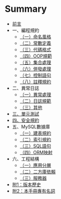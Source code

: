 # Summary

* [前言](README.md)
* 一、編程規約
  - [（一）命名風格](編程規約/命名風格.md)
  - [（二）常數定義](編程規約/常數定義.md)
  - [（三）代碼格式](編程規約/代碼格式.md)
  - [（四）OOP規範](編程規約/OOP規範.md)
  - [（五）集合處理](編程規約/集合處理.md)
  - [（六）併發處理](編程規約/併發處理.md)
  - [（七）控制語句](編程規約/控制語句.md)
  - [（八）註釋規約](編程規約/註釋規約.md)
* 二、異常日誌
  - [（一）異常處理](異常日誌/異常處理.md)
  - [（二）日誌規範](異常日誌/日誌規約.md)
  - [（三）其他](異常日誌/其他.md)
* [三、單元測試](單元測試.md)
* [四、安全規約](安全規約.md)
* 五、MySQL數據庫
  - [（一）建表規約](MySQL資料庫/建表規約.md)
  - [（二）索引規約](MySQL資料庫/索引規約.md)
  - [（三）SQL語句](MySQL資料庫/SQL語句.md)
  - [（四）ORM映射](MySQL資料庫/ORM映射.md)
* 六、工程結構
  - [（一）應用分層](工程結構/應用分層.md)
  - [（二）二方庫依賴](工程結構/二方庫依賴.md)
  - [（三）服務器](工程結構/服務器.md)
* [附1：版本歷史 ](版本歷史.md)
* [附2：本手冊專有名詞 ](本手冊專有名詞.md)